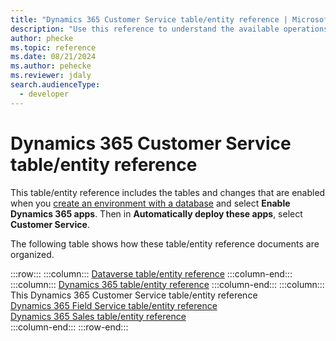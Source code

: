```yaml
---
title: "Dynamics 365 Customer Service table/entity reference | Microsoft Docs"
description: "Use this reference to understand the available operations that can be performed for specific tables, the default columns/attributes of each table/entity and the relationships between tables in Dynamics 365 Customer Service "
author: phecke
ms.topic: reference
ms.date: 08/21/2024
ms.author: pehecke
ms.reviewer: jdaly
search.audienceType: 
  - developer
---
```

# Dynamics 365 Customer Service table/entity reference

This table/entity reference includes the tables and changes that are enabled when you [create an environment with a database](/power-platform/admin/create-environment#create-an-environment-with-a-database) and select **Enable Dynamics 365 apps**. Then in **Automatically deploy these apps**, select **Customer Service**.


The following table shows how these table/entity reference documents are organized.


:::row:::
   :::column:::
      [Dataverse table/entity reference](/power-apps/developer/data-platform/reference/about-entity-reference)
   :::column-end:::
   :::column:::
      [Dynamics 365 table/entity reference](../../../developer/about-entity-reference.md)
   :::column-end:::
      :::column:::
      This Dynamics 365 Customer Service table/entity reference<br />
      [Dynamics 365 Field Service table/entity reference](../../../field-service/developer/about-entity-reference.md)<br />
      [Dynamics 365 Sales table/entity reference](../../../sales/developer/reference/about-entity-reference.md)<br />
   :::column-end:::
:::row-end:::

